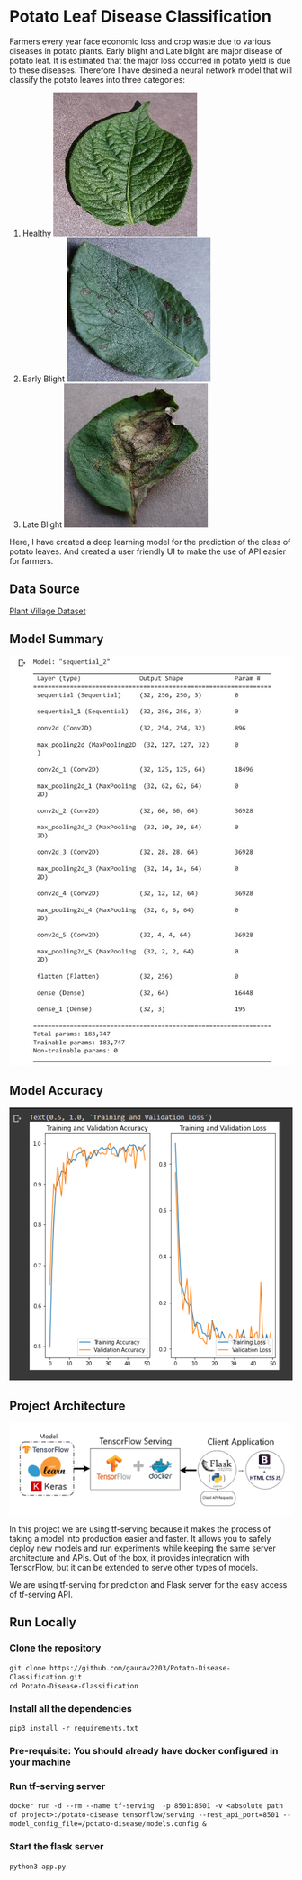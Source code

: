 
# Potato Leaf Disease Classification

Farmers every year face economic loss and crop waste due to various diseases in potato plants. Early blight and Late blight are major disease of potato leaf. It is estimated that the major loss occurred in potato yield is due to these diseases. Therefore I have desined a neural network model that will classify the potato leaves into three categories: 

1. Healthy 
![Image](static/images/readme_healthy.JPG)
2. Early Blight
![Image](static/images/readme_early.JPG)
3. Late Blight
![Image](static/images/readme_late.JPG)

Here, I have created a deep learning model for the prediction of the class of potato leaves. And created a user friendly UI to make the use of API easier for farmers. 

## Data Source
[Plant Village Dataset](https://www.kaggle.com/datasets/arjuntejaswi/plant-village?datasetId=414960&sortBy=voteCount)

## Model Summary
![Image](static/images/readme_model-summary.jpg)

## Model Accuracy
![Image](static/images/readme_accuracy.png)

## Project Architecture
![Image](static/images/readme_tf-serving.png)

In this project we are using tf-serving because it makes the process of taking a model into production easier and faster. It allows you to safely deploy new models and run experiments while keeping the same server architecture and APIs. Out of the box, it provides integration with TensorFlow, but it can be extended to serve other types of models.

We are using tf-serving for prediction and Flask server for the easy access of tf-serving API.

## Run Locally
### Clone the repository
```
git clone https://github.com/gaurav2203/Potato-Disease-Classification.git 
cd Potato-Disease-Classification
```
### Install all the dependencies
```
pip3 install -r requirements.txt
```
### Pre-requisite: You should already have docker configured in your machine
### Run tf-serving server
```
docker run -d --rm --name tf-serving  -p 8501:8501 -v <absolute path of project>:/potato-disease tensorflow/serving --rest_api_port=8501 --model_config_file=/potato-disease/models.config &
```
### Start the flask server
```
python3 app.py
```
